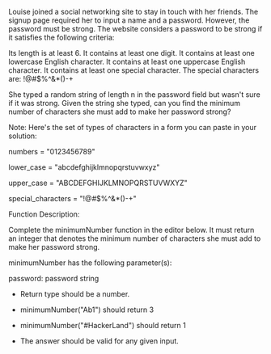 Louise joined a social networking site to stay in touch with her friends. The signup page required her to input a name and a password. However, the password must be strong. The website considers a password to be strong if it satisfies the following criteria:

Its length is at least 6.
It contains at least one digit.
It contains at least one lowercase English character.
It contains at least one uppercase English character.
It contains at least one special character. The special characters are: !@#$%^&*()-+

She typed a random string of length n in the password field but wasn't sure if it was strong. Given the string she typed, can you find the minimum number of characters she must add to make her password strong?

Note: Here's the set of types of characters in a form you can paste in your solution:

numbers = "0123456789"

lower_case = "abcdefghijklmnopqrstuvwxyz"

upper_case = "ABCDEFGHIJKLMNOPQRSTUVWXYZ"

special_characters = "!@#$%^&*()-+"

Function Description:

Complete the minimumNumber function in the editor below. It must return an integer that denotes the minimum number of characters she must add to make her password strong.

minimumNumber has the following parameter(s):

password: password string

* Return type should be a number.

* minimumNumber("Ab1") should return 3

* minimumNumber("#HackerLand") should return 1

* The answer should be valid for any given input.